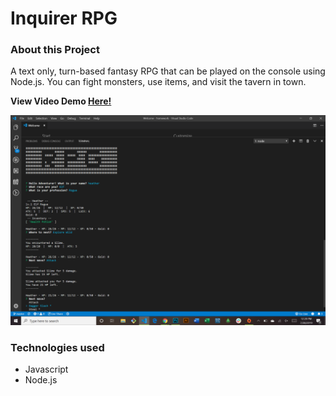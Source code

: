 # Inquirer RPG

### About this Project

A text only, turn-based fantasy RPG that can be played on the console using Node.js. You can fight monsters, use items, and visit the tavern in town.

  **View Video Demo [Here!](https://www.youtube.com/watch?v=EQxFZ_BHkuE&feature=youtu.be)**

![Web App Image](./demo.png)

### Technologies used

* Javascript
* Node.js
